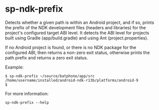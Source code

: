 sp-ndk-prefix
=============

Detects whether a given path is within an Android project, and if so, prints
the prefix of the NDK development files (headers and libraries) for the
project's configured target ABI level.  It detects the ABI level for projects
built using Gradle (app/build.gradle) and using Ant (project.properties).

If no Android project is found, or there is no NDK package for the configured
ABI, then returns a non-zero exit status, otherwise prints the path prefix and
returns a zero exit status.

Example:

    $ sp-ndk-prefix ~/source/batphone/app/src
    /home/username/installed/android-ndk-r13b/platforms/android-9
    $

For more information:

    sp-ndk-prefix --help
